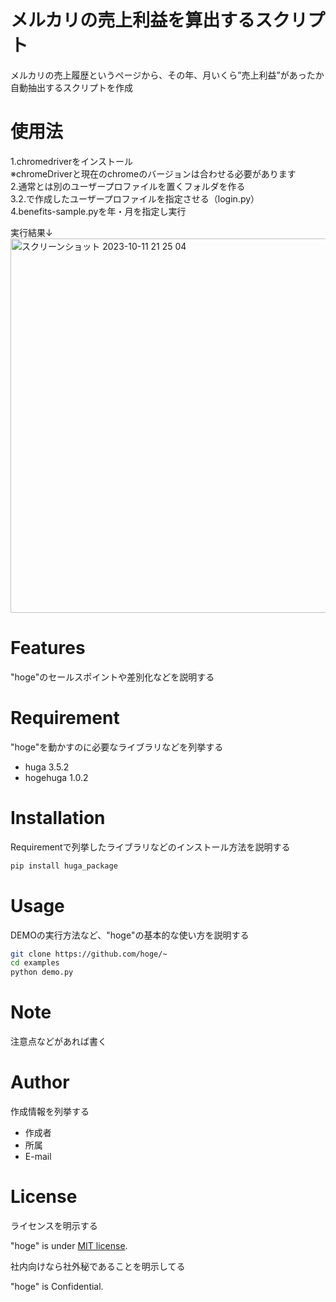 # メルカリの売上利益を算出するスクリプト
メルカリの売上履歴というページから、その年、月いくら”売上利益”があったか自動抽出するスクリプトを作成

# 使用法
1.chromedriverをインストール  
※chromeDriverと現在のchromeのバージョンは合わせる必要があります  
2.通常とは別のユーザープロファイルを置くフォルダを作る  
3.2.で作成したユーザープロファイルを指定させる（login.py）  
4.benefits-sample.pyを年・月を指定し実行  


実行結果↓
<img width="599" alt="スクリーンショット 2023-10-11 21 25 04" src="https://github.com/KtaniSyunya/mercali-statics/assets/98572375/0fb6a549-d79f-4340-8ace-bc89d9812597">


# Features

"hoge"のセールスポイントや差別化などを説明する

# Requirement

"hoge"を動かすのに必要なライブラリなどを列挙する

* huga 3.5.2
* hogehuga 1.0.2

# Installation

Requirementで列挙したライブラリなどのインストール方法を説明する

```bash
pip install huga_package
```

# Usage

DEMOの実行方法など、"hoge"の基本的な使い方を説明する

```bash
git clone https://github.com/hoge/~
cd examples
python demo.py
```

# Note

注意点などがあれば書く

# Author

作成情報を列挙する

* 作成者
* 所属
* E-mail

# License
ライセンスを明示する

"hoge" is under [MIT license](https://en.wikipedia.org/wiki/MIT_License).

社内向けなら社外秘であることを明示してる

"hoge" is Confidential.
